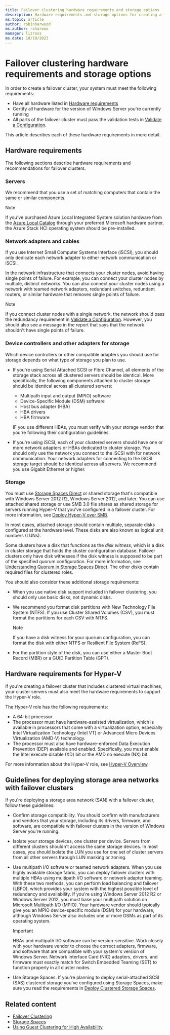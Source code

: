 ```yaml
---
title: Failover clustering hardware requirements and storage options
description: Hardware requirements and storage options for creating a failover cluster.
ms.topic: article
author: robinharwood
ms.author: roharwoo
manager: lizross
ms.date: 10/10/2023
---
```

# Failover clustering hardware requirements and storage options



In order to create a failover cluster, your system must meet the following requirements:

- Have all hardware listed in [Hardware requirements](#hardware-requirements)
- Certify all hardware for the version of Windows Server you're currently running
- All parts of the failover cluster must pass the validation tests in [Validate a Configuration](/previous-versions/windows/it-pro/windows-server-2012-r2-and-2012/jj134244(v=ws.11)#step-2-validate-a-new-or-existing-failover-cluster).

This article describes each of these hardware requirements in more detail.

## Hardware requirements

The following sections describe hardware requirements and recommendations for failover clusters.

### Servers

We recommend that you use a set of matching computers that contain the same or similar components.

> [!NOTE]
> If you've purchased Azure Local Integrated System solution hardware from the [Azure Local Catalog](https://azurestackhcisolutions.azure.microsoft.com/) through your preferred Microsoft hardware partner, the Azure Stack HCI operating system should be pre-installed.

### Network adapters and cables

If you use Internet Small Computer Systems Interface (iSCSI), you should only dedicate each network adapter to either network communication or iSCSI.

In the network infrastructure that connects your cluster nodes, avoid having single points of failure. For example, you can connect your cluster nodes by multiple, distinct networks. You can also connect your cluster nodes using a network with teamed network adapters, redundant switches, redundant routers, or similar hardware that removes single points of failure.

>[!NOTE]
>If you connect cluster nodes with a single network, the network should pass the redundancy requirement in [Validate a Configuration](/previous-versions/windows/it-pro/windows-server-2012-r2-and-2012/jj134244(v=ws.11)#step-2-validate-a-new-or-existing-failover-cluster). However, you should also see a message in the report that says that the network shouldn't have single points of failure.

### Device controllers and other adapters for storage

Which device controllers or other compatible adapters you should use for storage depends on what type of storage you plan to use.

- If you're using Serial Attached SCSI or Fibre Channel, all elements of the storage stack across all clustered servers should be identical. More specifically, the following components attached to cluster storage should be identical across all clustered servers:

  - Multipath input and output (MPIO) software
  - Device-Specific Module (DSM) software
  - Host bus adapter (HBA)
  - HBA drivers
  - HBA firmware
  
  IF you use different HBAs, you must verify with your storage vendor that you're following their configuration guidelines.

- If you're using iSCSI, each of your clustered servers should have one or more network adapters or HBAs dedicated to cluster storage. You should only use the network you connect to the iSCSI with for network communication. Your network adapters for connecting to the iSCSI storage target should be identical across all servers. We recommend you use Gigabit Ethernet or higher.

### Storage

You must use [Storage Spaces Direct](/azure/azure-local/concepts/storage-spaces-direct-overview?context=/windows-server/context/windows-server-storage) or shared storage that's compatible with Windows Server 2012 R2, Windows Server 2012, and later. You can use attached shared storage or use SMB 3.0 file shares as shared storage for servers running Hyper-V that you've configured in a failover cluster. For more information, see [Deploy Hyper-V over SMB](/previous-versions/windows/it-pro/windows-server-2012-r2-and-2012/jj134187(v%3dws.11)).

In most cases, attached storage should contain multiple, separate disks configured at the hardware level. These disks are also known as logical unit numbers (LUNs). 

Some clusters have a disk that functions as the *disk witness*, which is a disk in cluster storage that holds the cluster configuration database. Failover clusters only have disk witnesses if the disk witness is supposed to be part of the specified quorum configuration. For more information, see [Understanding Quorum in Storage Spaces Direct](/azure/azure-local/concepts/quorum?context=/windows-server/context/windows-server-storage). The other disks contain required files for clustered roles.

You should also consider these additional storage requirements:

- When you use native disk support included in failover clustering, you should only use basic disks, not dynamic disks.
- We recommend you format disk partitions with New Technology File System (NTFS). If you use Cluster Shared Volumes (CSV), you must format the partitions for each CSV with NTFS.
  
  >[!NOTE]
  >If you have a disk witness for your quorum configuration, you can format the disk with either NTFS or Resilient File System (ReFS).

- For the partition style of the disk, you can use either a Master Boot Record (MBR) or a GUID Partition Table (GPT).

## Hardware requirements for Hyper-V

If you're creating a failover cluster that includes clustered virtual machines, your cluster servers must also meet the hardware requirements to support the Hyper-V role.

The Hyper-V role has the following requirements:

- A 64-bit processor
- The processor must have hardware-assisted virtualization, which is available in processors that come with a virtualization option, especially Intel Virtualization Technology (Intel VT) or Advanced Micro Devices Virtualization (AMD-V) technology.
- The processor must also have hardware-enforced Data Execution Prevention (DEP) available and enabled. Specifically, you must enable the Intel execute disable (XD) bit or the AMD no execute (NX) bit.

For more information about the Hyper-V role, see [Hyper-V Overview](</previous-versions/windows/it-pro/windows-server-2012-r2-and-2012/hh831531(v%3dws.11)>).

## Guidelines for deploying storage area networks with failover clusters

If you're deploying a storage area network (SAN) with a failover cluster, follow these guidelines:

- Confirm storage compatibility. You should confirm with manufacturers and vendors that your storage, including its drivers, firmware, and software, are compatible with failover clusters in the version of Windows Server you're running.
- Isolate your storage devices, one cluster per device. Servers from different clusters shouldn't access the same storage devices. In most cases, you should isolate the LUN you use for one set of cluster servers from all other servers through LUN masking or zoning.
- Use multipath I/O software or teamed network adapters. When you use highly available storage fabric, you can deploy failover clusters with multiple HBAs using multipath I/O software or network adapter teaming. With these two methods, you can perform load balancing and failover (LBFO), which provides your system with the highest possible level of redundancy and availability. If you're using Windows Server 2012 R2 or Windows Server 2012, you must base your multipath solution on Microsoft Multipath I/O (MPIO). Your hardware vendor should typically give you an MPIO device-specific module (DSM) for your hardware, although Windows Server also includes one or more DSMs as part of its operating system.

  >[!IMPORTANT]
  >HBAs and multipath I/O software can be version-sensitive. Work closely with your hardware vendor to choose the correct adapters, firmware, and software that are compatible with your system's version of Windows Server. Network Interface Card (NIC) adapters, drivers, and firmware must exactly match for Switch Embedded Teaming (SET) to function properly in all cluster nodes.

- Use Storage Spaces. If you're planning to deploy serial-attached SCSI (SAS) clustered storage you've configured using Storage Spaces, make sure you read the requirements in [Deploy Clustered Storage Spaces](/previous-versions/windows/it-pro/windows-server-2012-r2-and-2012/jj822937(v%3dws.11)).

## Related content

- [Failover Clustering](./failover-clustering-overview.md)
- [Storage Spaces](/previous-versions/windows/it-pro/windows-server-2012-r2-and-2012/hh831739(v%3dws.11))
- [Using Guest Clustering for High Availability](/previous-versions/windows/it-pro/windows-server-2012-r2-and-2012/dn440540(v%3dws.11))
